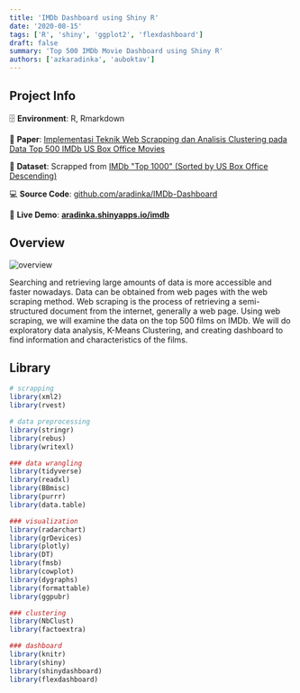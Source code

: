 ```yaml
---
title: 'IMDb Dashboard using Shiny R'
date: '2020-08-15'
tags: ['R', 'shiny', 'ggplot2', 'flexdashboard']
draft: false
summary: 'Top 500 IMDb Movie Dashboard using Shiny R'
authors: ['azkaradinka', 'auboktav']
---
```


## Project Info

🗄 **Environment**: R, Rmarkdown

📑 **Paper**: [Implementasi Teknik Web Scrapping dan Analisis Clustering pada Data Top 500 IMDb US Box Office Movies](https://github.com/aradinka/IMDb-Dashboard/blob/main/Paper.pdf)

🔗 **Dataset**: Scrapped from [IMDb "Top 1000" (Sorted by US Box Office Descending)](https://www.imdb.com/search/title/?groups=top_1000&sort=boxoffice_gross_us,desc)

💻 **Source Code**: [github.com/aradinka/IMDb-Dashboard](https://github.com/aradinka/IMDb-Dashboard)

📌 **Live Demo**: **[aradinka.shinyapps.io/imdb](https://aradinka.shinyapps.io/imdb)**

## Overview

![overview](/static/gifs/project-imdb.gif)

Searching and retrieving large amounts of data is more accessible and faster nowadays. Data can be obtained from web pages with the web scraping method. Web scraping is the process of retrieving a semi-structured document from the internet, generally a web page. Using web scraping, we will examine the data on the top 500 films on IMDb. We will do exploratory data analysis, K-Means Clustering, and creating dashboard to find information and characteristics of the films.

## Library

```R
# scrapping
library(xml2)
library(rvest)

# data preprocessing
library(stringr)
library(rebus)
library(writexl)

### data wrangling
library(tidyverse)
library(readxl)
library(BBmisc)
library(purrr)
library(data.table)

### visualization
library(radarchart)
library(grDevices)
library(plotly)
library(DT)
library(fmsb)
library(cowplot)
library(dygraphs)
library(formattable)
library(ggpubr)

### clustering
library(NbClust)
library(factoextra)

### dashboard
library(knitr)
library(shiny)
library(shinydashboard)
library(flexdashboard)
```
